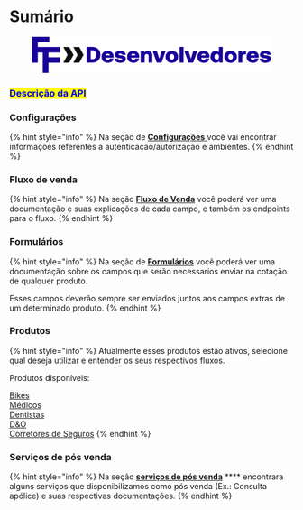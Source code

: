 # Sumário

<figure><img src="img/FF4Desenvolvedores-positive.png" alt=""><figcaption></figcaption></figure>

### <mark style="color:blue;">Descrição da API</mark>

### **Configurações**

{% hint style="info" %}
Na seção de [**Configurações** ](configuracoes/)você vai encontrar informações referentes a autenticação/autorização e ambientes.
{% endhint %}

### **Fluxo de venda**

{% hint style="info" %}
Na seção [**Fluxo de Venda**](explicando-request-response/) você poderá ver uma documentação e suas explicações de cada campo, e também os endpoints para o fluxo.
{% endhint %}

### Formulários

{% hint style="info" %}
Na seção de [**Formulários**](formularios/) você poderá ver uma documentação sobre os campos que serão necessarios enviar na cotação de qualquer produto.

Esses campos deverão sempre ser enviados juntos aos campos extras de um determinado produto.
{% endhint %}

### **Produtos**

{% hint style="info" %}
Atualmente esses produtos estão ativos, selecione qual deseja utilizar e entender os seus respectivos fluxos.

Produtos disponíveis:

[Bikes](produtos/bike/)\
[Médicos](produtos/medicos/)\
[Dentistas](produtos/dentistas/)\
[D\&O\
](produtos/dao/)[Corretores de Seguros](produtos/corretores/)
{% endhint %}

### **Serviços de pós venda**

{% hint style="info" %}
Na seção [**serviços de pós venda**](./#servicos-de-pos-venda) **** encontrara alguns serviços que disponibilizamos como pós venda (Ex.: Consulta apólice) e suas respectivas documentações.
{% endhint %}

